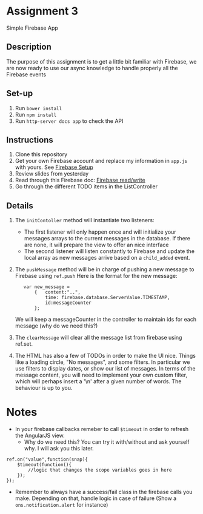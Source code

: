 # Assignment 3

Simple Firebase App

## Description

The purpose of this assignment is to get a little bit
familiar with Firebase, we are now ready to use
our async knowledge to handle properly all the
Firebase events

## Set-up

1. Run `bower install `
2. Run `npm install `
3. Run `http-server docs app` to check the API


## Instructions
1. Clone this repository
2. Get your own Firebase account and replace my
   information in `app.js` with yours.
   See [Firebase Setup](https://firebase.google.com/docs/web/setup)
3. Review slides from yesterday
4. Read through this Firebase doc: [Firebase read/write](https://firebase.google.com/docs/database/web/read-and-write)
5. Go through the different TODO items in the ListController

## Details
1. The `initContoller` method will instantiate two
    listeners:
    - The first listener will only happen
    once and will initialize your messages arrays
    to the current messages in the database.
    If there are none, it will prepare the view
    to offer an nice interface
    - The second listener will listen constantly
      to Firebase and update the local array
      as new messages arrive based on a `child_added`
      event.
2. The `pushMessage` method will be in charge of pushing
    a new message to Firebase using `ref.push` Here is the format
    for the new message:
     ```
        var new_message =
            {   content:"..",
                time: firebase.database.ServerValue.TIMESTAMP,
                id:messageCounter
            };
     ```
     We will keep a messageCounter in the controller to maintain ids
     for each message (why do we need this?)
3. The `clearMessage` will clear all the message list
   from firebase using ref.set.

4. The HTML has also a few of TODOs in order to make
    the UI nice. Things like a loading circle,
    "No messages", and some filters. In particular
     we use filters to display dates, or show our
    list of messages. In terms of the message content,
    you will need to implement your own custom filter,
    which will perhaps insert a '\n' after a given number of
    words. The
    behaviour is up to you.

# Notes
- In your firebase callbacks remeber to call `$timeout`
in order to refresh the AngularJS view.
   - Why do we need this? You can try it with/without
      and ask yourself why. I will ask you this later.
```
ref.on("value",function(snap){
    $timeout(function(){
        //logic that changes the scope variables goes in here
    });
});

```

- Remember to always have a success/fail class in the firebase
  calls you make. Depending on that, handle logic
  in case of failure (Show a `ons.notification.alert` for instance)

